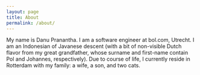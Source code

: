 ```yaml
---
layout: page
title: About
permalink: /about/
---
```


My name is Danu Pranantha. I am a software engineer at bol.com, Utrecht. I am an Indonesian of Javanese descent (with a bit of non-visible Dutch flavor from my great grandfather, whose surname and first-name contain Pol and Johannes, respectively). 
Due to course of life, I currently reside in Rotterdam with my family: a wife, a son, and two cats.

